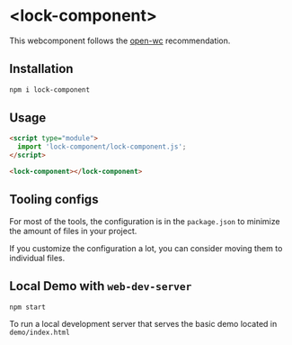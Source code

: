 # \<lock-component>

This webcomponent follows the [open-wc](https://github.com/open-wc/open-wc) recommendation.

## Installation

```bash
npm i lock-component
```

## Usage

```html
<script type="module">
  import 'lock-component/lock-component.js';
</script>

<lock-component></lock-component>
```



## Tooling configs

For most of the tools, the configuration is in the `package.json` to minimize the amount of files in your project.

If you customize the configuration a lot, you can consider moving them to individual files.

## Local Demo with `web-dev-server`

```bash
npm start
```

To run a local development server that serves the basic demo located in `demo/index.html`

